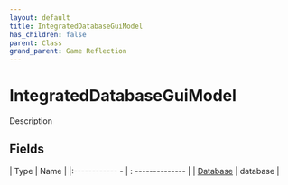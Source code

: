 ```yaml
---
layout: default
title: IntegratedDatabaseGuiModel
has_children: false
parent: Class
grand_parent: Game Reflection
---
```

# IntegratedDatabaseGuiModel
Description 

## Fields
| Type | Name |
|:------------ - | : -------------- |
| [Database](game-reflection/components/database.md) | database |
